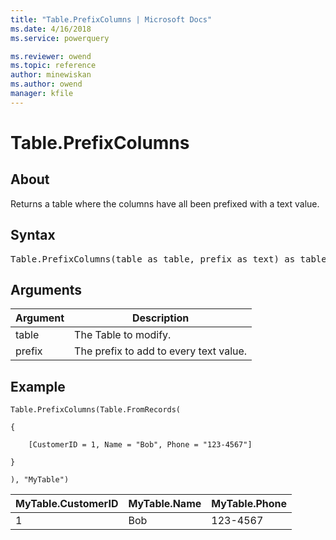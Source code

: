 ```yaml
---
title: "Table.PrefixColumns | Microsoft Docs"
ms.date: 4/16/2018
ms.service: powerquery

ms.reviewer: owend
ms.topic: reference
author: minewiskan
ms.author: owend
manager: kfile
---
```

# Table.PrefixColumns

  
## About  
Returns a table where the columns have all been prefixed with a text value.  
  
## Syntax

<pre>
Table.PrefixColumns(table as table, prefix as text) as table  
</pre>
  
## Arguments  
  
|Argument|Description|  
|------------|---------------|  
|table|The Table to modify.|  
|prefix|The prefix to add to every text value.|  
  
## Example  
  
```powerquery-m
Table.PrefixColumns(Table.FromRecords(  
  
{  
  
    [CustomerID = 1, Name = "Bob", Phone = "123-4567"]  
  
}  
  
), "MyTable")  
```  
  
|MyTable.CustomerID|MyTable.Name|MyTable.Phone|  
|----------------------|----------------|-----------------|  
|1|Bob|123-4567|  
  
